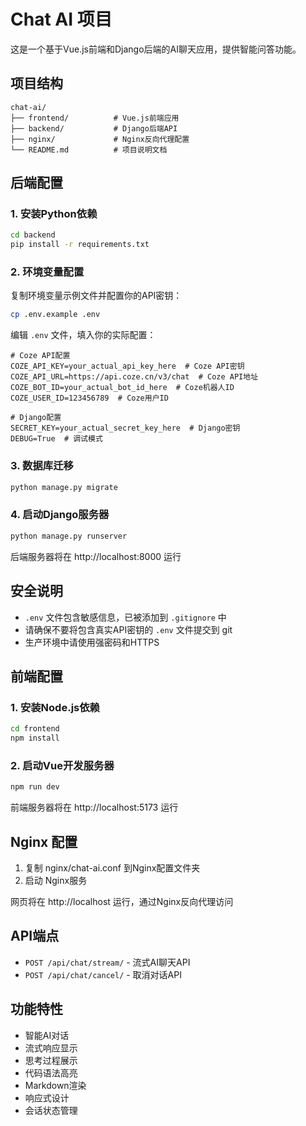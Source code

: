 # Chat AI 项目

这是一个基于Vue.js前端和Django后端的AI聊天应用，提供智能问答功能。

## 项目结构

```
chat-ai/
├── frontend/          # Vue.js前端应用
├── backend/           # Django后端API
├── nginx/             # Nginx反向代理配置
└── README.md          # 项目说明文档
```

## 后端配置

### 1. 安装Python依赖

```bash
cd backend
pip install -r requirements.txt
```

### 2. 环境变量配置

复制环境变量示例文件并配置你的API密钥：

```bash
cp .env.example .env
```

编辑 `.env` 文件，填入你的实际配置：

```env
# Coze API配置
COZE_API_KEY=your_actual_api_key_here  # Coze API密钥
COZE_API_URL=https://api.coze.cn/v3/chat  # Coze API地址
COZE_BOT_ID=your_actual_bot_id_here  # Coze机器人ID
COZE_USER_ID=123456789  # Coze用户ID

# Django配置
SECRET_KEY=your_actual_secret_key_here  # Django密钥
DEBUG=True  # 调试模式
```

### 3. 数据库迁移

```bash
python manage.py migrate
```

### 4. 启动Django服务器

```bash
python manage.py runserver
```

后端服务器将在 http://localhost:8000 运行

## 安全说明

- `.env` 文件包含敏感信息，已被添加到 `.gitignore` 中
- 请确保不要将包含真实API密钥的 `.env` 文件提交到 git
- 生产环境中请使用强密码和HTTPS

## 前端配置

### 1. 安装Node.js依赖

```bash
cd frontend
npm install
```

### 2. 启动Vue开发服务器

```bash
npm run dev
```

前端服务器将在 http://localhost:5173 运行

## Nginx 配置

1. 复制 nginx/chat-ai.conf 到Nginx配置文件夹
2. 启动 Nginx服务

网页将在 http://localhost 运行，通过Nginx反向代理访问

## API端点

- `POST /api/chat/stream/` - 流式AI聊天API
- `POST /api/chat/cancel/` - 取消对话API

## 功能特性

- 智能AI对话
- 流式响应显示
- 思考过程展示
- 代码语法高亮
- Markdown渲染
- 响应式设计
- 会话状态管理
